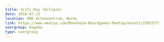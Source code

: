 ```yaml
---
title: SciFi-Day (Eclipse)
date: 2018-07-13
location: DRK Altenzentrum, Worms
link: https://www.meetup.com/Mannheim-Boardgames-Meetup/events/250337756/
usergroup: bogama
type: usergroup
---
```

